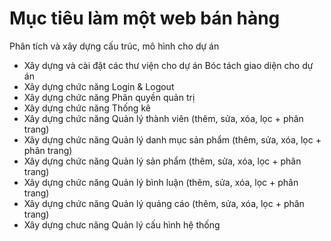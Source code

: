 # Mục tiêu làm một web bán hàng

  Phân tích và xây dựng cấu trúc, mô hình cho dự án

* Xây dựng và cài đặt các thư viện cho dự án
  Bóc tách giao diện cho dự án
* Xây dựng chức năng Login & Logout
* Xây dựng chức năng Phân quyền quản trị
* Xây dựng chức năng Thống kê
* Xây dựng chức năng Quản lý thành viên (thêm, sửa, xóa, lọc + phân trang)
* Xây dựng chức năng Quản lý danh mục sản phẩm (thêm, sửa, xóa, lọc + phân trang)
* Xây dựng chức năng Quản lý sản phẩm (thêm, sửa, xóa, lọc + phân trang)
* Xây dựng chức năng Quản lý bình luận (thêm, sửa, xóa, lọc + phân trang)
* Xây dựng chức năng Quản lý quảng cáo (thêm, sửa, xóa, lọc + phân trang)
* Xây dựng chưc năng Quản lý cấu hình hệ thống

